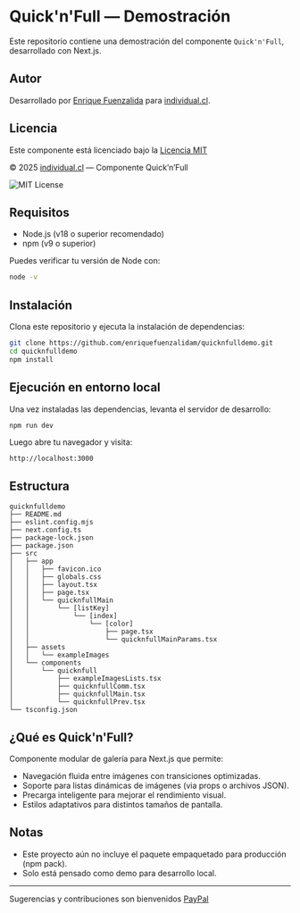 # Quick'n'Full — Demostración

Este repositorio contiene una demostración del componente `Quick'n'Full`, desarrollado con Next.js.


## Autor

Desarrollado por [Enrique Fuenzalida](https://github.com/enriquefuenzalidam) para [individual.cl](https://individual.cl).


## Licencia

Este componente está licenciado bajo la [Licencia MIT](LICENSE)

© 2025 [individual.cl](https://individual.cl) — Componente Quick’n’Full

![MIT License](https://img.shields.io/badge/license-MIT-blue)


## Requisitos

- Node.js (v18 o superior recomendado)
- npm (v9 o superior)

Puedes verificar tu versión de Node con:

```bash
node -v
```

## Instalación

Clona este repositorio y ejecuta la instalación de dependencias:

```bash
git clone https://github.com/enriquefuenzalidam/quicknfulldemo.git
cd quicknfulldemo
npm install
```

## Ejecución en entorno local

Una vez instaladas las dependencias, levanta el servidor de desarrollo:

```bash
npm run dev
```

Luego abre tu navegador y visita:

```
http://localhost:3000
```

## Estructura

```
quicknfulldemo
├── README.md
├── eslint.config.mjs
├── next.config.ts
├── package-lock.json
├── package.json
├── src
│   ├── app
│   │   ├── favicon.ico
│   │   ├── globals.css
│   │   ├── layout.tsx
│   │   ├── page.tsx
│   │   └── quicknfullMain
│   │       └── [listKey]
│   │           └── [index]
│   │               └── [color]
│   │                   ├── page.tsx
│   │                   └── quicknfullMainParams.tsx
│   ├── assets
│   │   └── exampleImages
│   └── components
│       └── quicknfull
│           ├── exampleImagesLists.tsx
│           ├── quicknfullComm.tsx
│           ├── quicknfullMain.tsx
│           └── quicknfullPrev.tsx
└── tsconfig.json
```

## ¿Qué es Quick'n'Full?

Componente modular de galería para Next.js que permite:

- Navegación fluida entre imágenes con transiciones optimizadas.
- Soporte para listas dinámicas de imágenes (via props o archivos JSON).
- Precarga inteligente para mejorar el rendimiento visual.
- Estilos adaptativos para distintos tamaños de pantalla.


## Notas

- Este proyecto aún no incluye el paquete empaquetado para producción (npm pack).
- Solo está pensado como demo para desarrollo local.

---

Sugerencias y contribuciones son bienvenidos
[PayPal](https://www.paypal.com/paypalme/enriquefuenzalidacl)

